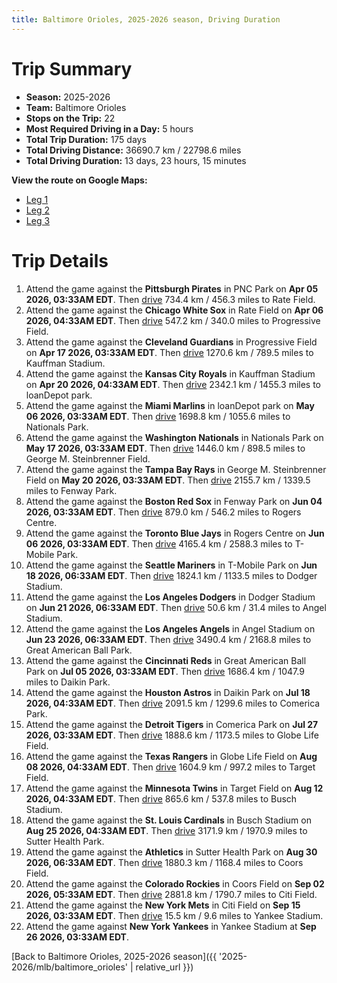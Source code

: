```yaml
---
title: Baltimore Orioles, 2025-2026 season, Driving Duration
---
```


# Trip Summary
- **Season:** 2025-2026
- **Team:** Baltimore Orioles
- **Stops on the Trip:** 22
- **Most Required Driving in a Day:** 5 hours
- **Total Trip Duration:** 175 days
- **Total Driving Distance:** 36690.7 km / 22798.6 miles
- **Total Driving Duration:** 13 days, 23 hours, 15 minutes

**View the route on Google Maps:**
- [Leg 1](https://www.google.com/maps/dir/PNC+Park+Pittsburgh/Rate+Field+Chicago/Progressive+Field+Cleveland/Kauffman+Stadium+Kansas+City/loanDepot+park+Miami/Nationals+Park+Washington/George+M.+Steinbrenner+Field+Tampa/Fenway+Park+Boston/Rogers+Centre+Toronto/T-Mobile+Park+Seattle)
- [Leg 2](https://www.google.com/maps/dir/T-Mobile+Park+Seattle/Dodger+Stadium+Los+Angeles/Angel+Stadium+Anaheim/Great+American+Ball+Park+Cincinnati/Daikin+Park+Houston/Comerica+Park+Detroit/Globe+Life+Field+Arlington/Target+Field+Minneapolis/Busch+Stadium+St.+Louis/Sutter+Health+Park+Sacramento)
- [Leg 3](https://www.google.com/maps/dir/Sutter+Health+Park+Sacramento/Coors+Field+Denver/Citi+Field+Flushing/Yankee+Stadium+Bronx)

# Trip Details
1. Attend the game against the **Pittsburgh Pirates** in PNC Park on **Apr 05 2026, 03:33AM EDT**. Then [drive](https://www.google.com/maps/dir/PNC+Park+Pittsburgh/Rate+Field+Chicago) 734.4 km / 456.3 miles to Rate Field.
2. Attend the game against the **Chicago White Sox** in Rate Field on **Apr 06 2026, 04:33AM EDT**. Then [drive](https://www.google.com/maps/dir/Rate+Field+Chicago/Progressive+Field+Cleveland) 547.2 km / 340.0 miles to Progressive Field.
3. Attend the game against the **Cleveland Guardians** in Progressive Field on **Apr 17 2026, 03:33AM EDT**. Then [drive](https://www.google.com/maps/dir/Progressive+Field+Cleveland/Kauffman+Stadium+Kansas+City) 1270.6 km / 789.5 miles to Kauffman Stadium.
4. Attend the game against the **Kansas City Royals** in Kauffman Stadium on **Apr 20 2026, 04:33AM EDT**. Then [drive](https://www.google.com/maps/dir/Kauffman+Stadium+Kansas+City/loanDepot+park+Miami) 2342.1 km / 1455.3 miles to loanDepot park.
5. Attend the game against the **Miami Marlins** in loanDepot park on **May 06 2026, 03:33AM EDT**. Then [drive](https://www.google.com/maps/dir/loanDepot+park+Miami/Nationals+Park+Washington) 1698.8 km / 1055.6 miles to Nationals Park.
6. Attend the game against the **Washington Nationals** in Nationals Park on **May 17 2026, 03:33AM EDT**. Then [drive](https://www.google.com/maps/dir/Nationals+Park+Washington/George+M.+Steinbrenner+Field+Tampa) 1446.0 km / 898.5 miles to George M. Steinbrenner Field.
7. Attend the game against the **Tampa Bay Rays** in George M. Steinbrenner Field on **May 20 2026, 03:33AM EDT**. Then [drive](https://www.google.com/maps/dir/George+M.+Steinbrenner+Field+Tampa/Fenway+Park+Boston) 2155.7 km / 1339.5 miles to Fenway Park.
8. Attend the game against the **Boston Red Sox** in Fenway Park on **Jun 04 2026, 03:33AM EDT**. Then [drive](https://www.google.com/maps/dir/Fenway+Park+Boston/Rogers+Centre+Toronto) 879.0 km / 546.2 miles to Rogers Centre.
9. Attend the game against the **Toronto Blue Jays** in Rogers Centre on **Jun 06 2026, 03:33AM EDT**. Then [drive](https://www.google.com/maps/dir/Rogers+Centre+Toronto/T-Mobile+Park+Seattle) 4165.4 km / 2588.3 miles to T-Mobile Park.
10. Attend the game against the **Seattle Mariners** in T-Mobile Park on **Jun 18 2026, 06:33AM EDT**. Then [drive](https://www.google.com/maps/dir/T-Mobile+Park+Seattle/Dodger+Stadium+Los+Angeles) 1824.1 km / 1133.5 miles to Dodger Stadium.
11. Attend the game against the **Los Angeles Dodgers** in Dodger Stadium on **Jun 21 2026, 06:33AM EDT**. Then [drive](https://www.google.com/maps/dir/Dodger+Stadium+Los+Angeles/Angel+Stadium+Anaheim) 50.6 km / 31.4 miles to Angel Stadium.
12. Attend the game against the **Los Angeles Angels** in Angel Stadium on **Jun 23 2026, 06:33AM EDT**. Then [drive](https://www.google.com/maps/dir/Angel+Stadium+Anaheim/Great+American+Ball+Park+Cincinnati) 3490.4 km / 2168.8 miles to Great American Ball Park.
13. Attend the game against the **Cincinnati Reds** in Great American Ball Park on **Jul 05 2026, 03:33AM EDT**. Then [drive](https://www.google.com/maps/dir/Great+American+Ball+Park+Cincinnati/Daikin+Park+Houston) 1686.4 km / 1047.9 miles to Daikin Park.
14. Attend the game against the **Houston Astros** in Daikin Park on **Jul 18 2026, 04:33AM EDT**. Then [drive](https://www.google.com/maps/dir/Daikin+Park+Houston/Comerica+Park+Detroit) 2091.5 km / 1299.6 miles to Comerica Park.
15. Attend the game against the **Detroit Tigers** in Comerica Park on **Jul 27 2026, 03:33AM EDT**. Then [drive](https://www.google.com/maps/dir/Comerica+Park+Detroit/Globe+Life+Field+Arlington) 1888.6 km / 1173.5 miles to Globe Life Field.
16. Attend the game against the **Texas Rangers** in Globe Life Field on **Aug 08 2026, 04:33AM EDT**. Then [drive](https://www.google.com/maps/dir/Globe+Life+Field+Arlington/Target+Field+Minneapolis) 1604.9 km / 997.2 miles to Target Field.
17. Attend the game against the **Minnesota Twins** in Target Field on **Aug 12 2026, 04:33AM EDT**. Then [drive](https://www.google.com/maps/dir/Target+Field+Minneapolis/Busch+Stadium+St.+Louis) 865.6 km / 537.8 miles to Busch Stadium.
18. Attend the game against the **St. Louis Cardinals** in Busch Stadium on **Aug 25 2026, 04:33AM EDT**. Then [drive](https://www.google.com/maps/dir/Busch+Stadium+St.+Louis/Sutter+Health+Park+Sacramento) 3171.9 km / 1970.9 miles to Sutter Health Park.
19. Attend the game against the **Athletics** in Sutter Health Park on **Aug 30 2026, 06:33AM EDT**. Then [drive](https://www.google.com/maps/dir/Sutter+Health+Park+Sacramento/Coors+Field+Denver) 1880.3 km / 1168.4 miles to Coors Field.
20. Attend the game against the **Colorado Rockies** in Coors Field on **Sep 02 2026, 05:33AM EDT**. Then [drive](https://www.google.com/maps/dir/Coors+Field+Denver/Citi+Field+Flushing) 2881.8 km / 1790.7 miles to Citi Field.
21. Attend the game against the **New York Mets** in Citi Field on **Sep 15 2026, 03:33AM EDT**. Then [drive](https://www.google.com/maps/dir/Citi+Field+Flushing/Yankee+Stadium+Bronx) 15.5 km / 9.6 miles to Yankee Stadium.
22. Attend the game against **New York Yankees** in Yankee Stadium at **Sep 26 2026, 03:33AM EDT**.

[Back to Baltimore Orioles, 2025-2026 season]({{ '2025-2026/mlb/baltimore_orioles' | relative_url }})
